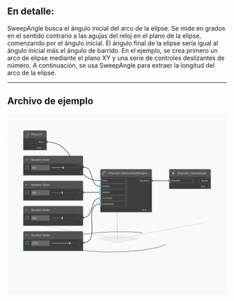 ## En detalle:
SweepAngle busca el ángulo inicial del arco de la elipse. Se mide en grados en el sentido contrario a las agujas del reloj en el plano de la elipse, comenzando por el ángulo inicial. El ángulo final de la elipse sería igual al ángulo inicial más el ángulo de barrido. En el ejemplo, se crea primero un arco de elipse mediante el plano XY y una serie de controles deslizantes de número. A continuación, se usa SweepAngle para extraer la longitud del arco de la elipse.
___
## Archivo de ejemplo

![SweepAngle](./Autodesk.DesignScript.Geometry.EllipseArc.SweepAngle_img.jpg)

